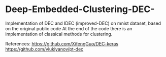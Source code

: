 # Deep-Embedded-Clustering-DEC-
Implementation of DEC and IDEC (improved-DEC) on mnist dataset, based on the original public code
At the end of the code there is an implementation of classical methods for clustering.

References:
https://github.com/XifengGuo/DEC-keras
https://github.com/vlukiyanov/pt-dec
